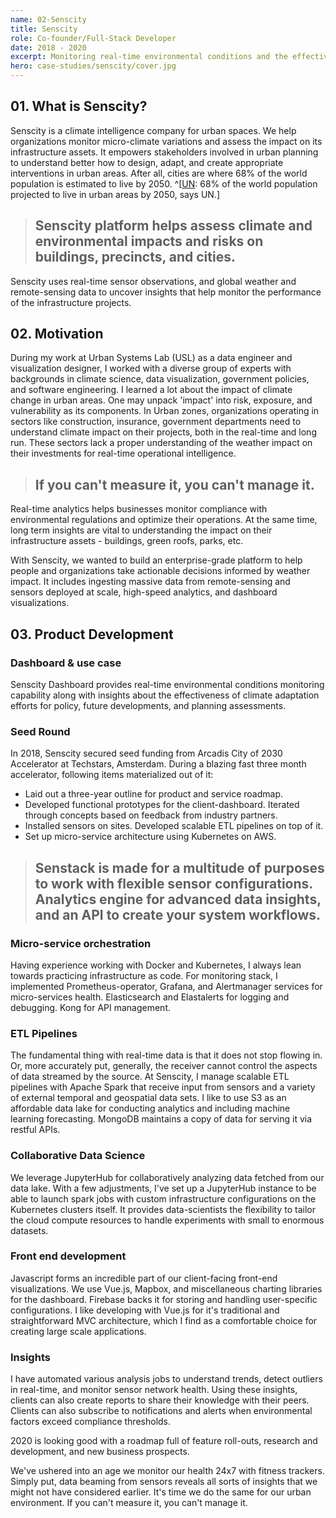 ```yaml
---
name: 02-Senscity
title: Senscity
role: Co-founder/Full-Stack Developer
date: 2018 - 2020
excerpt: Monitoring real-time environmental conditions and the effectiveness of climate adaptation efforts for policy, future developments, and planning assessments.
hero: case-studies/senscity/cover.jpg
---
```


## 01. What is Senscity?
Senscity is a climate intelligence company for urban spaces. We help organizations monitor micro-climate variations and assess the impact on its infrastructure assets. It empowers stakeholders involved in urban planning to understand better how to design, adapt, and create appropriate interventions in urban areas. After all, cities are where 68% of the world population is estimated to live by 2050. ^[[UN](https://www.un.org/development/desa/en/news/population/2018-revision-of-world-urbanization-prospects.html): 68% of the world population projected to live in urban areas by 2050, says UN.]

> ## Senscity platform helps assess climate and environmental impacts and risks on buildings, precincts, and cities.

Senscity uses real-time sensor observations, and global weather and remote-sensing data to uncover insights that help monitor the performance of the infrastructure projects.

<image-responsive imageURL='case-studies/senscity/dashboard.jpg' class='pad-v' />


## 02. Motivation
During my work at Urban Systems Lab (USL) as a data engineer and visualization designer, I worked with a diverse group of experts with backgrounds in climate science, data visualization, government policies, and software engineering. I learned a lot about the impact of climate change in urban areas. One may unpack 'impact' into risk, exposure, and vulnerability as its components. In Urban zones, organizations operating in sectors like construction, insurance, government departments need to understand climate impact on their projects, both in the real-time and long run. These sectors lack a proper understanding of the weather impact on their investments for real-time operational intelligence.

> ## If you can't measure it, you can't manage it.

Real-time analytics helps businesses monitor compliance with environmental regulations and optimize their operations. At the same time, long term insights are vital to understanding the impact on their infrastructure assets - buildings, green roofs, parks, etc. 

With Senscity, we wanted to build an enterprise-grade platform to help people and organizations take actionable decisions informed by weather impact. It includes ingesting massive data from remote-sensing and sensors deployed at scale, high-speed analytics, and dashboard visualizations.

## 03. Product Development

### Dashboard & use case
Senscity Dashboard provides real-time environmental conditions monitoring capability along with insights about the effectiveness of climate adaptation efforts for policy, future developments, and planning assessments.

<image-responsive imageURL='case-studies/senscity/overview.jpg' class='pad-v'/>

### Seed Round
In 2018, Senscity secured seed funding from Arcadis City of 2030 Accelerator at Techstars, Amsterdam. During a blazing fast three month accelerator, following items materialized out of it: 

- Laid out a three-year outline for product and service roadmap.
- Developed functional prototypes for the client-dashboard. Iterated through concepts based on feedback from industry partners.
- Installed sensors on sites. Developed scalable ETL pipelines on top of it.
- Set up micro-service architecture using Kubernetes on AWS.

> ## Senstack is made for a multitude of purposes to work with flexible sensor configurations. Analytics engine for advanced data insights, and an API to create your system workflows.

### Micro-service orchestration
Having experience working with Docker and Kubernetes, I always lean towards practicing infrastructure as code. For monitoring stack, I implemented Prometheus-operator, Grafana, and Alertmanager services for micro-services health. Elasticsearch and Elastalerts for logging and debugging. Kong for API management.

### ETL Pipelines
The fundamental thing with real-time data is that it does not stop flowing in. Or, more accurately put, generally, the receiver cannot control the aspects of data streamed by the source. At Senscity, I manage scalable ETL pipelines with Apache Spark that receive input from sensors and a variety of external temporal and geospatial data sets. I like to use S3 as an affordable data lake for conducting analytics and including machine learning forecasting. MongoDB maintains a copy of data for serving it via restful APIs.

### Collaborative Data Science
We leverage JupyterHub for collaboratively analyzing data fetched from our data lake. With a few adjustments, I've set up a JupyterHub instance to be able to launch spark jobs with custom infrastructure configurations on the Kubernetes clusters itself. It provides data-scientists the flexibility to tailor the cloud compute resources to handle experiments with small to enormous datasets.

### Front end development
Javascript forms an incredible part of our client-facing front-end visualizations. We use Vue.js, Mapbox, and miscellaneous charting libraries for the dashboard. Firebase backs it for storing and handling user-specific configurations. I like developing with Vue.js for it's traditional and straightforward MVC architecture, which I find as a comfortable choice for creating large scale applications.

### Insights
I have automated various analysis jobs to understand trends, detect outliers in real-time, and monitor sensor network health. Using these insights, clients can also create reports to share their knowledge with their peers. Clients can also subscribe to notifications and alerts when environmental factors exceed compliance thresholds.

<image-responsive imageURL='case-studies/senscity/sensor.jpg' caption='Sensor installed on Vice Media Rooftop, NYC' class='pad-v'/>

2020 is looking good with a roadmap full of feature roll-outs, research and development, and new business prospects.

We've ushered into an age we monitor our health 24x7 with fitness trackers. Simply put, data beaming from sensors reveals all sorts of insights that we might not have considered earlier. It's time we do the same for our urban environment. If you can't measure it, you can't manage it.
